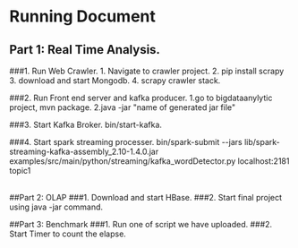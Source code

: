 # Running Document 

## Part 1:  Real Time Analysis. 
###1. Run Web Crawler. 
    1. Navigate to crawler project.
    2. pip install scrapy
    3. download and start Mongodb.
    4. scrapy crawler stack.

###2. Run Front end server and kafka producer.
    1.go to bigdataanylytic project, mvn package.
    2.java -jar "name of generated jar file"
    
###3. Start Kafka Broker.
     bin/start-kafka.

###4. Start spark streaming processer.
     bin/spark-submit --jars lib/spark-streaming-kafka-assembly_2.10-1.4.0.jar examples/src/main/python/streaming/kafka_wordDetector.py localhost:2181 topic1

 <br />
##Part 2: OLAP
###1. Download and start HBase.
###2. Start final project using java -jar command.
 <br />

##Part 3: Benchmark
###1. Run one of script we have uploaded.
###2. Start Timer to count the elapse.
